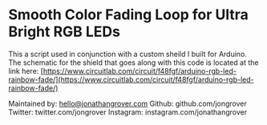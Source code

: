 # Smooth Color Fading Loop for Ultra Bright RGB LEDs

This a script used in conjunction with a custom sheild I built for Arduino. The schematic for the shield that goes along with this code is located at the link here: [https://www.circuitlab.com/circuit/f48fgf/arduino-rgb-led-rainbow-fade/](https://www.circuitlab.com/circuit/f48fgf/arduino-rgb-led-rainbow-fade/)

Maintained by: hello@jonathangrover.com
Github: github.com/jongrover
Twitter: twitter.com/jongrover
Instagram: instagram.com/jonathangrover